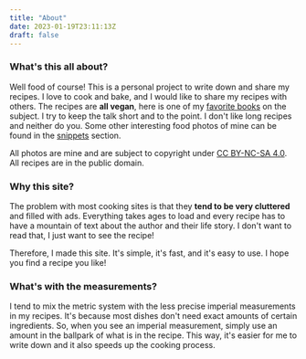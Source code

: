 ```yaml
---
title: "About"
date: 2023-01-19T23:11:13Z
draft: false
---
```


### What's this all about?
Well food of course! This is a personal project to write down and share my recipes. I love to cook and bake, and I would like to share my recipes with others.
The recipes are **all vegan**, here is one of my [favorite books](https://grupojovenfl.files.wordpress.com/2019/10/peter-singer-animal-liberation-1.pdf) on the subject. I try to keep the talk short and to the point. I don't like long recipes and neither do you. Some other interesting food photos of mine can be found in the [snippets](/snippets) section.

All photos are mine and are subject to copyright under [CC BY-NC-SA 4.0](https://creativecommons.org/licenses/by-nc-sa/4.0/). All recipes are in the public domain.

### Why this site?
The problem with most cooking sites is that they **tend to be very cluttered** and filled with ads. Everything takes ages to load and 
every recipe has to have a mountain of text about the author and their life story. I don't want to read that, I just want to see the recipe!

Therefore, I made this site. It's simple, it's fast, and it's easy to use. I hope you find a recipe you like!

### What's with the measurements?
I tend to mix the metric system with the less precise imperial measurements in my recipes. It's because most dishes don't need exact amounts of certain ingredients. So, when you see an imperial measurement, simply use an amount in the ballpark of what is in the recipe. This way, it's easier for me to write down and it also speeds up the cooking process.